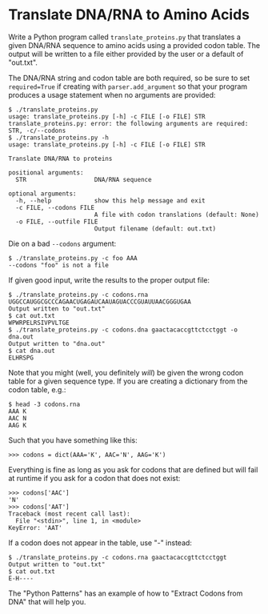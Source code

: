 # Translate DNA/RNA to Amino Acids

Write a Python program called `translate_proteins.py` that translates a given DNA/RNA sequence to amino acids using a provided codon table. The output will be written to a file either provided by the user or a default of "out.txt". 

The DNA/RNA string and codon table are both required, so be sure to set `required=True` if creating with  `parser.add_argument` so that your program produces a usage statement when no arguments are provided:

````
$ ./translate_proteins.py
usage: translate_proteins.py [-h] -c FILE [-o FILE] STR
translate_proteins.py: error: the following arguments are required: STR, -c/--codons
$ ./translate_proteins.py -h
usage: translate_proteins.py [-h] -c FILE [-o FILE] STR

Translate DNA/RNA to proteins

positional arguments:
  STR                   DNA/RNA sequence

optional arguments:
  -h, --help            show this help message and exit
  -c FILE, --codons FILE
                        A file with codon translations (default: None)
  -o FILE, --outfile FILE
                        Output filename (default: out.txt)
````						

Die on a bad `--codons` argument:

````
$ ./translate_proteins.py -c foo AAA
--codons "foo" is not a file
````

If given good input, write the results to the proper output file:

````
$ ./translate_proteins.py -c codons.rna UGGCCAUGGCGCCCAGAACUGAGAUCAAUAGUACCCGUAUUAACGGGUGAA
Output written to "out.txt"
$ cat out.txt
WPWRPELRSIVPVLTGE
$ ./translate_proteins.py -c codons.dna gaactacaccgttctcctggt -o dna.out
Output written to "dna.out"
$ cat dna.out
ELHRSPG
````

Note that you might (well, you definitely *will*) be given the wrong codon table for a given sequence type. If you are creating a dictionary from the codon table, e.g.:

````
$ head -3 codons.rna
AAA	K
AAC	N
AAG	K
````

Such that you have something like this:

````
>>> codons = dict(AAA='K', AAC='N', AAG='K')
````

Everything is fine as long as you ask for codons that are defined but will fail at runtime if you ask for a codon that does not exist:

````
>>> codons['AAC']
'N'
>>> codons['AAT']
Traceback (most recent call last):
  File "<stdin>", line 1, in <module>
KeyError: 'AAT'
````

If a codon does not appear in the table, use "-" instead:

````
$ ./translate_proteins.py -c codons.rna gaactacaccgttctcctggt
Output written to "out.txt"
$ cat out.txt
E-H----
````

The "Python Patterns" has an example of how to "Extract Codons from DNA" that will help you.
